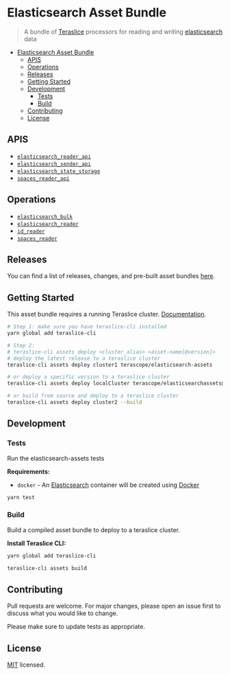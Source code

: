 # Elasticsearch Asset Bundle

> A bundle of [Teraslice](https://terascope.github.io/teraslice) processors for reading and writing [elasticsearch](https://www.elastic.co/elasticsearch) data

- [Elasticsearch Asset Bundle](#elasticsearch-asset-bundle)
  - [APIS](#apis)
  - [Operations](#operations)
  - [Releases](#releases)
  - [Getting Started](#getting-started)
  - [Development](#development)
    - [Tests](#tests)
    - [Build](#build)
  - [Contributing](#contributing)
  - [License](#license)

## APIS

<!-- NOTE: This code is auto-generated by `teraslice-cli assets registry`.
Any manual changes will be lost next time this gets auto-generated. -->

- [`elasticsearch_reader_api`](./docs/asset/apis/elasticsearch_reader_api)
- [`elasticsearch_sender_api`](./docs/asset/apis/elasticsearch_sender_api)
- [`elasticsearch_state_storage`](./docs/asset/apis/elasticsearch_state_storage)
- [`spaces_reader_api`](./docs/asset/apis/spaces_reader_api)

## Operations

<!-- NOTE: This code is auto-generated by `teraslice-cli assets registry`.
Any manual changes will be lost next time this gets auto-generated. -->

- [`elasticsearch_bulk`](./docs/asset/operations/elasticsearch_bulk)
- [`elasticsearch_reader`](./docs/asset/operations/elasticsearch_reader)
- [`id_reader`](./docs/asset/operations/id_reader)
- [`spaces_reader`](./docs/asset/operations/spaces_reader)

## Releases

You can find a list of releases, changes, and pre-built asset bundles [here](https://github.com/terascope/elasticsearch-assets/releases).

## Getting Started

This asset bundle requires a running Teraslice cluster. [Documentation](https://github.com/terascope/teraslice/blob/master/README.md).

```bash
# Step 1: make sure you have teraslice-cli installed
yarn global add teraslice-cli

# Step 2:
# teraslice-cli assets deploy <cluster_alias> <asset-name[@version]>
# deploy the latest release to a teraslice cluster
teraslice-cli assets deploy cluster1 terascope/elasticsearch-assets

# or deploy a specific version to a teraslice cluster
teraslice-cli assets deploy localCluster terascope/elasticsearchassets@4.3.0

# or build from source and deploy to a teraslice cluster
teraslice-cli assets deploy cluster2 --build
```

## Development

### Tests

Run the elasticsearch-assets tests

**Requirements:**

- `docker` - An [Elasticsearch](https://hub.docker.com/r/elastic/elasticsearch) container will be created using [Docker](https://docs.docker.com/get-started/)

```bash
yarn test
```

### Build

Build a compiled asset bundle to deploy to a teraslice cluster.

**Install Teraslice CLI:**

```bash
yarn global add teraslice-cli
```

```bash
teraslice-cli assets build
```

## Contributing

Pull requests are welcome. For major changes, please open an issue first to discuss what you would like to change.

Please make sure to update tests as appropriate.

## License

[MIT](./LICENSE) licensed.
